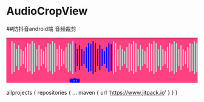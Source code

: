 # AudioCropView
##防抖音android端 音频裁剪

![Image text](https://github.com/libq/AudioCropView/blob/master/img.png)

allprojects {
		repositories {
			...
			maven { url 'https://www.jitpack.io' }
		}
	}

